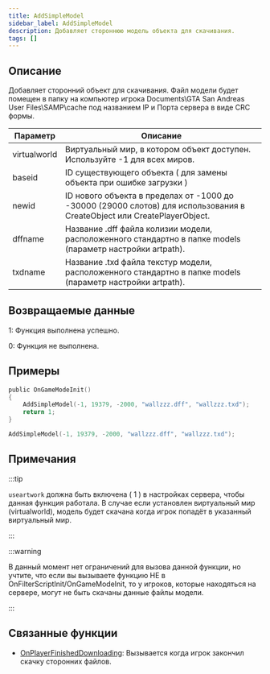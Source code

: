 ```yaml
---
title: AddSimpleModel
sidebar_label: AddSimpleModel
description: Добавляет стороннюю модель объекта для скачивания.
tags: []
---
```


## Описание

Добавляет сторонний объект для скачивания. Файл модели будет помещен в папку на компьютер игрока Documents\GTA San Andreas User Files\SAMP\cache под названием IP и Порта сервера в виде CRC формы.

| Параметр     | Описание                                                                                                                |
| ------------ | ----------------------------------------------------------------------------------------------------------------------- |
| virtualworld | Виртуальный мир, в котором объект доступен. Используйте -1 для всех миров.                                              |
| baseid       | ID существующего объекта ( для замены объекта при ошибке загрузки )                                                     |
| newid        | ID нового объекта в пределах от -1000 до -30000 (29000 слотов) для использования в CreateObject или CreatePlayerObject. |
| dffname      | Название .dff файла колизии модели, расположенного стандартно в папке models (параметр настройки artpath).              |
| txdname      | Название .txd файла текстур модели, расположенного стандартно в папке models (параметр настройки artpath).              |

## Возвращаемые данные

1: Функция выполнена успешно.

0: Функция не выполнена.

## Примеры

```c
public OnGameModeInit()
{
    AddSimpleModel(-1, 19379, -2000, "wallzzz.dff", "wallzzz.txd");
    return 1;
}
```

```c
AddSimpleModel(-1, 19379, -2000, "wallzzz.dff", "wallzzz.txd");
```

## Примечания

:::tip

`useartwork` должна быть включена ( 1 ) в настройках сервера, чтобы данная функция работала. В случае если установлен виртуальный мир (virtualworld), модель будет скачана когда игрок попадёт в указанный виртуальный мир.

:::

:::warning

В данный момент нет ограничений для вызова данной функции, но учтите, что если вы вызываете функцию НЕ в OnFilterScriptInit/OnGameModeInit, то у игроков, которые находяться на сервере, могут не быть скачаны данные файлы модели.

:::

## Связанные функции

- [OnPlayerFinishedDownloading](../callbacks/OnPlayerFinishedDownloading): Вызывается когда игрок закончил скачку сторонних файлов.
